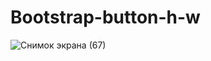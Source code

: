 # Bootstrap-button-h-w

![Снимок экрана (67)](https://user-images.githubusercontent.com/62867989/93922801-4373a300-fd34-11ea-9f2e-b3b5273409ac.png)
